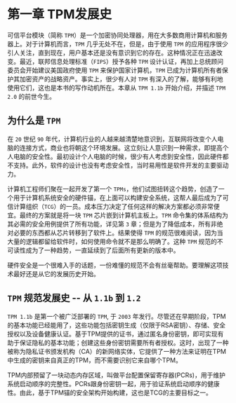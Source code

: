 # 第一章 TPM发展史
可信平台模块（简称 `TPM`）是一个加密协同处理器，用在大多数商用计算机和服务器上。对于计算机而言，`TPM` 几乎无处不在，但是，由于使用 `TPM` 的应用程序很少引人关注，直到现在，用户基本还是没有意识到它的存在。这种情况正在迅速改变。最近，联邦信息处理标准（`FIPS`）授予各种 `TPM` 设计认证，再加上总统顾问委员会开始建议美国政府使用 `TPM` 来保护国家计算机，`TPM` 已成为计算机所有者保护其加密资产的战略资产。事实上，很少有人对 `TPM` 有深入的了解，能够有利地使用它们，这也是本书的写作动机所在。本章从 `TPM 1.1b` 开始介绍，并描述 `TPM 2.0` 的前世今生。

## 为什么是 `TPM`
在 `20` 世纪 `90` 年代，计算机行业的人越来越清楚地意识到，互联网将改变个人电脑的连接方式，商业也将朝这个环境发展。这立刻让人意识到一种需求，即提高个人电脑的安全性。最初设计个人电脑的时候，很少有人考虑到安全性，因此硬件都不支持。此外，软件的设计也没有考虑安全性，当时易用性是软件开发的主要驱动力。

计算机工程师们聚在一起开发了第一个 `TPMs`，他们试图扭转这个趋势，创造了一个用于计算机系统安全的硬件锚，在上面可以构建安全系统，这帮人最后成为了可信计算组织（`TCG`）的一员。成本压力决定了任何这样的解决方案都必须非常便宜。最终的方案就是将一块 `TPM` 芯片嵌到计算机主板上。`TPM` 命令集的体系结构为其必需的安全用例提供了所有功能，详见第 `3` 章；但是为了降低成本，所有非绝对必要的东西都从芯片转移到了软件上。结果使得 `TPM` 的规范很难阅读，因为当大量的逻辑都留给软件时，如何使用命令就不是那么明确了。这种 `TPM` 规范的不可读性成为了一种趋势，一直延续到了后面所有更新的版本中。

硬件安全是一个很难入手的话题，一份难懂的规范不会有丝毫帮助。要理解这项技术最好还是从它的发展历史开始。
## `TPM` 规范发展史 -- 从 `1.1b` 到 `1.2`
`TPM 1.1b` 是第一个被广泛部署的 `TPM`, 于 `2003` 年发行。尽管还在早期阶段，TPM的基本功能已经能用了，这些功能包括密钥生成（仅限于RSA密钥）、存储、安全授权以及设备健康认证。基于TPM提供的证书，通过匿名身份密钥，即可实现有助于保证隐私的基本功能；创建这些身份密钥需要所有者授权。这时，出现了一种被称为隐私证书颁发机构（CA）的新网络实体，它提供了一种方法来证明在TPM中生成的密钥来自真正的TPM，而不需要识别它来自哪个TPM。

TPM内部预留了一块动态内存区域，叫做平台配置保留寄存器(PCRs)，用于维护系统启动顺序的完整性。PCRs跟身份密钥一起，用于验证系统启动顺序的健康性。由此，基于TPM锚的安全架构开始构建，这也是TCG的主要目标之一。
